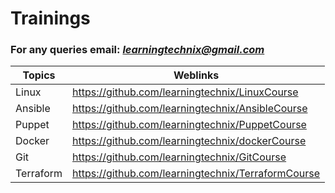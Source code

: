 # Trainings

### For any queries email: *learningtechnix@gmail.com*

Topics | Weblinks
------ | --------
Linux | https://github.com/learningtechnix/LinuxCourse
Ansible | https://github.com/learningtechnix/AnsibleCourse
Puppet | https://github.com/learningtechnix/PuppetCourse
Docker | https://github.com/learningtechnix/dockerCourse
Git | https://github.com/learningtechnix/GitCourse
Terraform | https://github.com/learningtechnix/TerraformCourse
